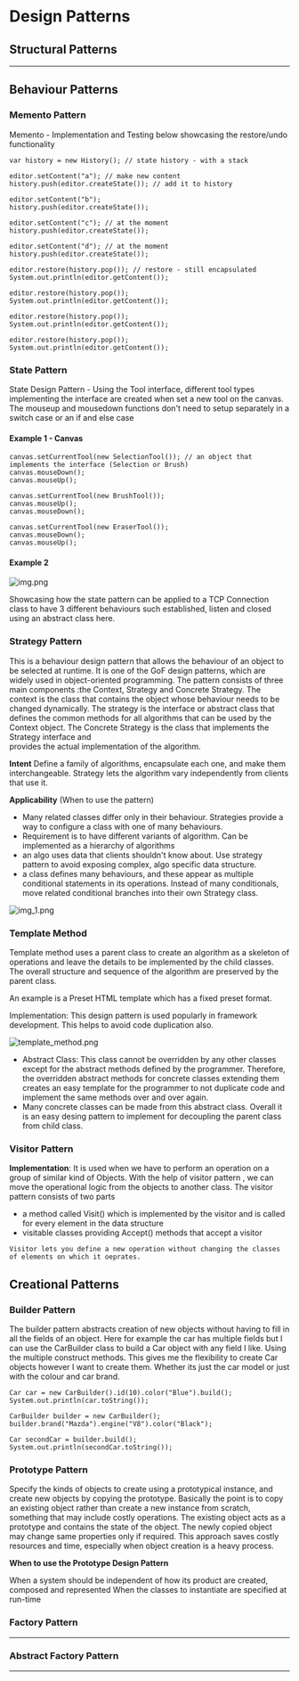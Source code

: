 # Design Patterns

## Structural Patterns





<hr/>

## Behaviour Patterns

### Memento Pattern

Memento - Implementation and Testing below showcasing the restore/undo functionality

```var editor = new Editor(); // to create a state and add it to history
var history = new History(); // state history - with a stack

editor.setContent("a"); // make new content
history.push(editor.createState()); // add it to history

editor.setContent("b");
history.push(editor.createState());

editor.setContent("c"); // at the moment
history.push(editor.createState());

editor.setContent("d"); // at the moment
history.push(editor.createState());

editor.restore(history.pop()); // restore - still encapsulated
System.out.println(editor.getContent());

editor.restore(history.pop());
System.out.println(editor.getContent());

editor.restore(history.pop());
System.out.println(editor.getContent());

editor.restore(history.pop());
System.out.println(editor.getContent());
```

### State Pattern

State Design Pattern - Using the Tool interface, different tool types implementing the interface
are created when set a new tool on the canvas. The mouseup and mousedown functions
don't need to setup separately in a switch case or an if and else case

#### Example 1 - Canvas


```var canvas = new Canvas();
canvas.setCurrentTool(new SelectionTool()); // an object that implements the interface (Selection or Brush)
canvas.mouseDown();
canvas.mouseUp();

canvas.setCurrentTool(new BrushTool());
canvas.mouseUp();
canvas.mouseDown();

canvas.setCurrentTool(new EraserTool());
canvas.mouseDown();
canvas.mouseUp();
```

#### Example 2 

![img.png](img.png)

Showcasing how the state pattern can be applied to a TCP Connection class to have 3 different behaviours such 
established, listen and closed using an abstract class here. 


### Strategy Pattern 

This is a behaviour design pattern that allows the behaviour of an object to be selected at runtime. It is one of 
the GoF design patterns, which are widely used in object-oriented programming. The pattern consists of three main components 
:the Context, Strategy and Concrete Strategy. The context is the class that contains the object whose behaviour needs to 
be changed dynamically. The strategy is the interface or abstract class that defines the common methods for all algorithms 
that can be used by the Context object. The Concrete Strategy is the class that implements the Strategy interface and  
provides the actual implementation of the algorithm. 

**Intent**
Define a family of algorithms, encapsulate each one, and make them interchangeable. Strategy lets the algorithm vary 
independently from clients that use it. 

**Applicability** (When to use the pattern)

- Many related classes differ only in their behaviour. Strategies provide a way to configure a class with one of many behaviours. 
- Requirement is to have different variants of algorithm. Can be implemented as a hierarchy of algorithms
- an algo uses data that clients shouldn't know about. Use strategy  pattern to avoid exposing  complex, algo specific data structure.
- a class defines many behaviours, and these appear as multiple conditional statements in its operations. Instead of many 
conditionals, move related conditional branches into their own Strategy class.

![img_1.png](img_1.png)


### Template Method 

Template method uses a parent class to create an algorithm as a skeleton of operations and leave the details to be implemented 
by the child classes. The overall structure and sequence of the algorithm are preserved by the parent class. 

An example is a Preset HTML template which has a fixed preset format. 

Implementation: This design pattern is used popularly in framework development. This helps to avoid code duplication also. 

![template_method.png](template_method.png)

- Abstract Class: This class cannot be overridden by any other classes except for the abstract methods defined by the programmer.
Therefore, the overridden abstract methods for concrete classes extending them creates an easy template for the programmer 
to not duplicate code and implement the same methods over and over again. 
- Many concrete classes can be made from this abstract class. Overall it is an easy desing pattern to implement for decoupling 
the parent class from child class.

### Visitor Pattern

**Implementation**: 
It is used when we have to perform an operation on a group of similar kind of Objects. With the help of visitor pattern 
, we can move the operational logic from the objects to another class. The visitor pattern consists of two parts
- a method called Visit() which is implemented by the visitor and is called for every element in the data structure
- visitable classes providing Accept() methods that accept a visitor

``Visitor lets you define a new operation without changing the classes of elements on which it oeprates.``




## Creational Patterns 

### Builder Pattern 

The builder pattern abstracts creation of new objects without having to fill in all the fields of an object. Here for 
example the car has multiple fields but I can use the CarBuilder class to build a Car object with any field I like. Using 
the multiple construct methods. This gives me the flexibility to create Car objects however I want to create them. Whether 
its just the car model or just with the colour and car brand.

```
Car car = new CarBuilder().id(10).color("Blue").build();
System.out.println(car.toString());

CarBuilder builder = new CarBuilder();
builder.brand("Mazda").engine("V8").color("Black");

Car secondCar = builder.build();
System.out.println(secondCar.toString());
```

### Prototype Pattern 

Specify the kinds of objects to create using a prototypical instance, and create new objects by copying the prototype. 
Basically the point is to copy an existing object rather than create a new instance from scratch, something that may 
include costly operations. The existing object acts as a prototype and contains the state of the object. The newly 
copied object may change same properties only if required. This approach saves costly resources and time, especially when
object creation is a heavy process. 

**When to use the Prototype Design Pattern**

When a system should be independent of how its product are created, composed and represented 
When the classes to instantiate are specified at run-time   

### Factory Pattern
<hr/>

### Abstract Factory Pattern

<hr/>

